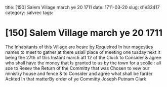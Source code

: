 title: [150] Salem Village march ye 20 1711
date: 1711-03-20
slug: d1e32417
category: salvrec
tags: 


<div markdown class="doc" id="d1e32417">


# [150] Salem Village march ye 20 1711

The Inhabitants of this Village are heare by Requeired In hur magesties names to meet to gather at there usiall place of meeting one tusday next it being the 27th of this Instant march att 12 of the Clock to Consider & agree who shall have the money that Is granted to us by the town for a scolle : all soe to Resev the Return of the Committy that was Chosen to vew our ministry house and fence & to Consider and agree what shall be farder Ackted In that matterBy order of ye Committy Joseph Putnam Clark 
</div>
